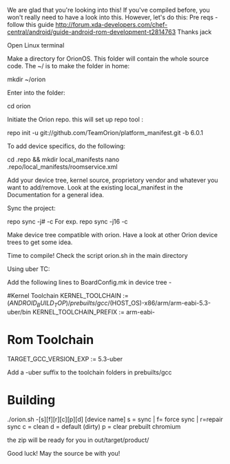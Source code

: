 We are glad that you're looking into this! If you've compiled before, you won't really need to have a look into this. However, let's do this:
Pre reqs -
follow this guide http://forum.xda-developers.com/chef-central/android/guide-android-rom-development-t2814763
Thanks jack

Open Linux terminal

Make a directory for OrionOS. This folder will contain the whole source code. The ~/ is to make the folder in home:

mkdir ~/orion

Enter into the folder:

cd orion

Initiate the Orion repo. this will set up repo tool :

repo init -u git://github.com/TeamOrion/platform_manifest.git -b 6.0.1

To add device specifics, do the following:

cd .repo && mkdir local_manifests
nano .repo/local_manifests/roomservice.xml

Add your device tree, kernel source, proprietory vendor and whatever you want to add/remove. Look at the existing local_manifest in the Documentation for a general idea.

Sync the project:

repo sync -j# -c
For exp. repo sync -j16 -c

Make device tree compatible with orion. Have a look at other Orion device trees to get some idea.

Time to compile! 
Check the script orion.sh in the main directory

Using uber TC: 

Add the following lines to BoardConfig.mk  in device tree - 

#Kernel Toolchain
KERNEL_TOOLCHAIN := $(ANDROID_BUILD_TOP)/prebuilts/gcc/$(HOST_OS)-x86/arm/arm-eabi-5.3-uber/bin
KERNEL_TOOLCHAIN_PREFIX := arm-eabi-

# Rom Toolchain
TARGET_GCC_VERSION_EXP := 5.3-uber

Add a -uber suffix to the toolchain folders in prebuilts/gcc

# Building

./orion.sh -[s][f][r][c][p][d] [device name]
 s = sync | f= force sync | r=repair sync
 c = clean 
 d = default (dirty)
 p = clear prebuilt chromium
 
the zip will be ready for you in out/target/product/<device>

Good luck! May the source be with you! 
